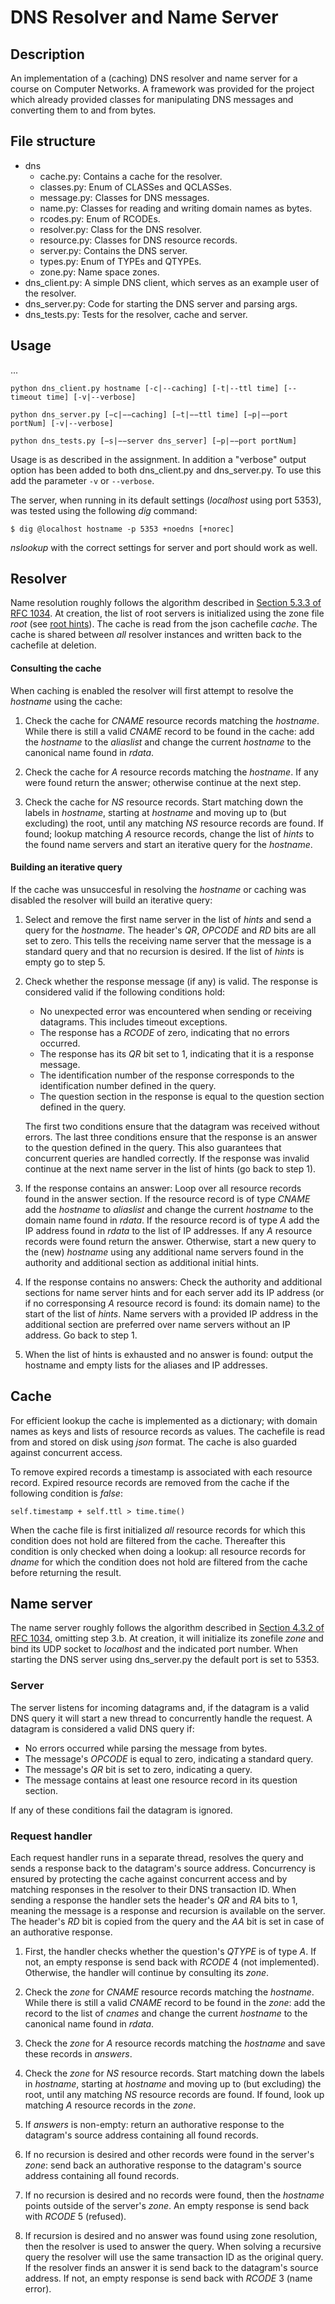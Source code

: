 # DNS Resolver and Name Server

## Description
An implementation of a (caching) DNS resolver and name server for a course on Computer Networks.
A framework was provided for the project which already provided classes for manipulating DNS messages and converting them to and from bytes.

## File structure
* dns
    * cache.py: Contains a cache for the resolver.
    * classes.py: Enum of CLASSes and QCLASSes.
    * message.py: Classes for DNS messages.
    * name.py: Classes for reading and writing domain names as bytes.
    * rcodes.py: Enum of RCODEs.
    * resolver.py: Class for the DNS resolver.
    * resource.py: Classes for DNS resource records.
    * server.py: Contains the DNS server.
    * types.py: Enum of TYPEs and QTYPEs.
    * zone.py: Name space zones.
* dns_client.py: A simple DNS client, which serves as an example user of the resolver.
* dns_server.py: Code for starting the DNS server and parsing args.
* dns_tests.py: Tests for the resolver, cache and server.

## Usage
...

```
python dns_client.py hostname [-c|--caching] [-t|--ttl time] [--timeout time] [-v|--verbose]
```

```
python dns_server.py [−c|−−caching] [−t|−−ttl time] [−p|−−port portNum] [-v|--verbose]
```

```
python dns_tests.py [−s|−−server dns_server] [−p|−−port portNum]
```

Usage is as described in the assignment. In addition a "verbose" output option has been added to both dns_client.py and dns_server.py. To use this add the parameter ```-v``` or ```--verbose```.

The server, when running in its default settings (_localhost_ using port 5353), was tested using the following _dig_ command:

```
$ dig @localhost hostname -p 5353 +noedns [+norec]
```

_nslookup_ with the correct settings for server and port should work as well.

## Resolver
Name resolution roughly follows the algorithm described in [Section 5.3.3 of RFC 1034](https://tools.ietf.org/html/rfc1034##section-5.3.3). At creation, the list of root servers is initialized using the zone file _root_ (see [root hints](https://www.internic.net/domain/named.root)). The cache is read from the json cachefile _cache_. The cache is shared between _all_ resolver instances and written back to the cachefile at deletion.

#### Consulting the cache
When caching is enabled the resolver will first attempt to resolve the _hostname_ using the cache:

1. Check the cache for _CNAME_ resource records matching the _hostname_. While there is still a valid _CNAME_ record to be found in the cache: add the _hostname_ to the _aliaslist_ and change the current _hostname_ to the canonical name found in _rdata_.

2. Check the cache for _A_ resource records matching the _hostname_. If any were found return the answer; otherwise continue at the next step.

2. Check the cache for _NS_ resource records. Start matching down the labels in _hostname_, starting at _hostname_ and moving up to (but excluding) the root, until any matching _NS_ resource records are found. If found; lookup matching _A_ resource records, change the list of _hints_ to the found name servers and start an iterative query for the _hostname_.

#### Building an iterative query
If the cache was unsuccesful in resolving the _hostname_ or caching was disabled the resolver will build an iterative query:

1. Select and remove the first name server in the list of _hints_ and send a query for the _hostname_. The header's _QR_, _OPCODE_ and _RD_ bits are all set to zero. This tells the receiving name server that the message is a standard query and that no recursion is desired. If the list of _hints_ is empty go to step 5.

2. Check whether the response message (if any) is valid. The response is considered valid if the following conditions hold:
    * No unexpected error was encountered when sending or receiving datagrams. This includes timeout exceptions.
    * The response has a _RCODE_ of zero, indicating that no errors occurred.
    * The response has its _QR_ bit set to 1, indicating that it is a response message.
    * The identification number of the response corresponds to the identification number defined in the query.
    * The question section in the response is equal to the question section defined in the query.

    The first two conditions ensure that the datagram was received without errors. The last three conditions ensure that the response is an answer to the question defined in the query. This also guarantees that concurrent queries are handled correctly. If the response was invalid continue at the next name server in the list of hints (go back to step 1).

3. If the response contains an answer: Loop over all resource records found in the answer section. If the resource record is of type _CNAME_ add the _hostname_ to _aliaslist_ and change the current _hostname_ to the domain name found in _rdata_. If the resource record is of type _A_ add the IP address found in _rdata_ to the list of IP addresses. If any _A_ resource records were found return the answer. Otherwise, start a new query to the (new) _hostname_ using any additional name servers found in the authority and additional section as additional initial hints.

4. If the response contains no answers: Check the authority and additional sections for name server hints and for each server add its IP address (or if no corresponsing _A_ resource record is found: its domain name) to the start of the list of _hints_. Name servers with a provided IP address in the additional section are preferred over name servers without an IP address. Go back to step 1.

5. When the list of hints is exhausted and no answer is found: output the hostname and empty lists for the aliases and IP addresses.

## Cache
For efficient lookup the cache is implemented as a dictionary; with domain names as keys and lists of resource records as values. The cachefile is read from and stored on disk using _json_ format. The cache is also guarded against concurrent access.

To remove expired records a timestamp is associated with each resource record. Expired resource records are removed from the cache if the following condition is _false_:

```
self.timestamp + self.ttl > time.time()
```

When the cache file is first initialized _all_ resource records for which this condition does not hold are filtered from the cache. Thereafter this condition is only checked when doing a lookup: all resource records for _dname_ for which the condition does not hold are filtered from the cache before returning the result.

## Name server
The name server roughly follows the algorithm described in [Section 4.3.2 of RFC 1034](https://tools.ietf.org/html/rfc1034#section-4.3.2), omitting step 3.b. At creation, it will initialize its zonefile _zone_ and bind its UDP socket to _localhost_ and the indicated port number. When starting the DNS server using dns_server.py the default port is set to 5353.

### Server
The server listens for incoming datagrams and, if the datagram is a valid DNS query it will start a new thread to concurrently handle the request. A datagram is considered a valid DNS query if:
*   No errors occurred while parsing the message from bytes.
*   The message's _OPCODE_ is equal to zero, indicating a standard query.
*   The message's _QR_ bit is set to zero, indicating a query.
*   The message contains at least one resource record in its question section.

If any of these conditions fail the datagram is ignored.

### Request handler
Each request handler runs in a separate thread, resolves the query and sends a response back to the datagram's source address. Concurrency is ensured by protecting the cache against concurrent access and by matching responses in the resolver to their DNS transaction ID. When sending a response the handler sets the header's _QR_ and _RA_ bits to 1, meaning the message is  a response and recursion is available on the server. The header's _RD_ bit is copied from the query and the _AA_ bit is set in case of an authorative response.

1. First, the handler checks whether the question's _QTYPE_ is of type _A_. If not, an empty response is send back with _RCODE_ 4 (not implemented). Otherwise, the handler will continue by consulting its _zone_.

2. Check the _zone_ for _CNAME_ resource records matching the _hostname_. While there is still a valid _CNAME_ record to be found in the _zone_: add the record to the list of _cnames_ and change the current _hostname_ to the canonical name found in _rdata_.

3. Check the _zone_ for _A_ resource records matching the _hostname_ and save these records in _answers_.

4. Check the _zone_ for _NS_ resource records. Start matching down the labels in _hostname_, starting at _hostname_ and moving up to (but excluding) the root, until any matching _NS_ resource records are found. If found, look up matching _A_ resource records in the _zone_.

5. If _answers_ is non-empty: return an authorative response to the datagram's source address containing all found records.

6. If no recursion is desired and other records were found in the server's _zone_: send back an authorative response to the datagram's source address containing all found records.

7. If no recursion is desired and no records were found, then the _hostname_ points outside of the server's _zone_. An empty response is send back with _RCODE_ 5 (refused).

8. If recursion is desired and no answer was found using zone resolution, then the resolver is used to answer the query. When solving a recursive query the resolver will use the same transaction ID as the original query. If the resolver finds an answer it is send back to the datagram's source address. If not, an empty response is send back with _RCODE_ 3 (name error).
